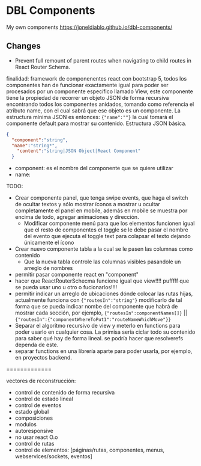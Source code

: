 # DBL Components

My own components https://joneldiablo.github.io/dbl-components/

## Changes

- Prevent full remount of parent routes when navigating to child routes in React Router Schema.

finalidad: framework de componenentes react con bootstrap 5, todos los componentes han de funcionar exactamente igual para poder ser procesados por un componente específico llamado View, este componente tiene la propiedad de recorrer un objeto JSON de forma recursiva encontrando todos los componentes anidados, tomando como referencia el atributo name, con el cual sabrá que ese objeto es un componente. La estructura mínima JSON es entonces: `{"name":""}` la cual tomará el componente default para mostrar su contenido.
Estructura JSON básica.

```json
{
  "component":"string",
  "name":"string*",
    "content":"string|JSON Object|React Component"
  }
  ```

  * component: es el nombre del componente que se quiere utilizar
  * name:


TODO: 

* Crear componente panel, que tenga swipe events, que haga el switch de ocultar textos y sólo mostrar íconos a mostrar u ocultar completamente el panel en mobile, además en mobile se muestra por encima de todo, agregar animaciones y dirección.
  * Modificar componente menú para que los elementos funcionen igual que el resto de componentes el toggle se le debe pasar el nombre del evento que ejecuta el toggle text para colapsar el texto dejando únicamente el ícono
* Crear nuevo componente tabla a la cual se le pasen las columnas como contenido
  * Que la nueva tabla controle las columnas visibles pasandole un arreglo de nombres
* permitir pasar componente react en "component"
* hacer que ReactRouterSchecma funcione igual que view!!!! pufffff que se pueda usar uno u otro o fucionarlos!!!!
* permitir indicar un arreglo de ubicaciones dónde colocar las rutas hijas, actualmente funciona con `{"routesIn":"string"}` modificarlo de tal forma que se pueda indicar nombe del componente que habrá de mostrar cada sección, por ejemplo, `{"routesIn":componentNames[]}` || `{"routesIn":{"componentWhereToPut1":"routeNameWhichMove"}}`
* Separar el algoritmo recursivo de view y meterlo en functions para poder usarlo en cualquier cosa. La primisa sería ciclar todo su contenido para saber qué hay de forma lineal. se podría hacer que resolverefs dependa de este.
* separar functions en una librería aparte para poder usarla, por ejemplo, en proyectos backend.



=============

vectores de reconstrucción:
 - control de contenido de forma recursiva
 - control de estado lineal
 - control de eventos
 - estado global
 - composiciones
 - modulos
 - autoresponsive
 - no usar react O.o
 - control de rutas
 - control de elementos: 
   [páginas/rutas, componentes, menus, webservices/sockets, eventos]